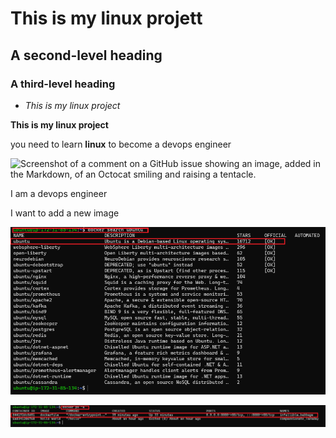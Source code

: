 
# This is my linux projett
## A second-level heading
### A third-level heading

- *This is my linux project*

**This is my linux project**

you need to learn **linux** to become a devops engineer

![Screenshot of a comment on a GitHub issue showing an image, added in the Markdown, of an Octocat smiling and raising a tentacle.](https://myoctocat.com/assets/images/base-octocat.svg)

I am a devops engineer

I want to add a new image

![Added new image](image/docker-search.PNG)




![](image/image/dockerfile-container.PNG)

